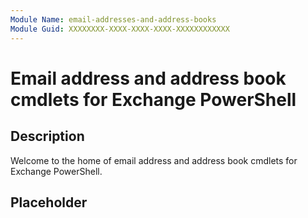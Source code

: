 ```yaml
---
Module Name: email-addresses-and-address-books
Module Guid: XXXXXXXX-XXXX-XXXX-XXXX-XXXXXXXXXXXX
---
```


# Email address and address book cmdlets for Exchange PowerShell

## Description

Welcome to the home of email address and address book cmdlets for Exchange PowerShell.

## Placeholder